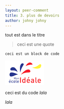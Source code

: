 ```yaml
---
layout: peer-comment
title: 3. plus de devoirs
author: johny johny
---
```

tout est dans le titre

> ceci est une quote

```
ceci est un block de code
```

![image insérée](/static/images/uploads/favicon.png)

ceci est du code <em> lala</em>

<em>lala</em>
